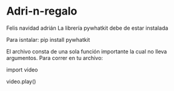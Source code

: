 # Adri-n-regalo
Felis navidad adrián
La librería pywhatkit debe de estar instalada

Para isntalar:
pip install pywhatkit



El archivo consta de una sola función importante la cual no lleva argumentos. Para correr en tu archivo:

import video

video.play()
